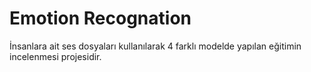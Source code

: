 # Emotion Recognation
İnsanlara ait ses dosyaları kullanılarak 4 farklı modelde yapılan eğitimin incelenmesi projesidir.
